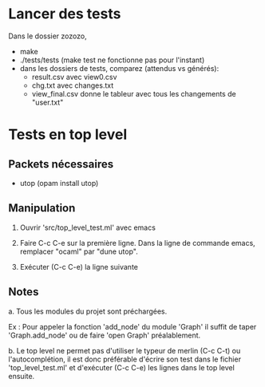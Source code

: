 # Lancer des tests
Dans le dossier zozozo,
- make
- ./tests/tests (make test ne fonctionne pas pour l'instant)
- dans les dossiers de tests, comparez (attendus vs générés):
  * result.csv avec view0.csv
  * chg.txt avec changes.txt
  * view_final.csv donne le tableur avec tous les changements de
    "user.txt"

# Tests en top level
## Packets nécessaires
- utop (opam install utop)

## Manipulation
1. Ouvrir 'src/top\_level\_test.ml' avec emacs

2. Faire C-c C-e sur la première ligne.
Dans la ligne de commande emacs, remplacer "ocaml" par "dune utop".

3. Exécuter (C-c C-e) la ligne suivante

## Notes

a. Tous les modules du projet sont préchargées.

Ex : Pour appeler la fonction 'add\_node' du module 'Graph' il suffit
de taper 'Graph.add\_node' ou de faire 'open Graph' préalablement.

b. Le top level ne permet pas d'utiliser le typeur de merlin (C-c C-t)
ou l'autocomplétion, il est donc préférable d'écrire son test dans le
fichier 'top\_level\_test.ml' et d'exécuter (C-c C-e) les lignes dans
le top level ensuite.
